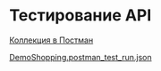 # Тестирование API  
[Коллекция в Постман](https://www.postman.com/mamatisaevag/workspace/my-workspace/collection/35144537-2264aa6a-f45f-4da5-a4e1-e2336fd77671?action=share&creator=35144537)  

[DemoShopping.postman_test_run.json](https://github.com/mamatisaeva/api/files/15502327/DemoShopping.postman_test_run.json)
